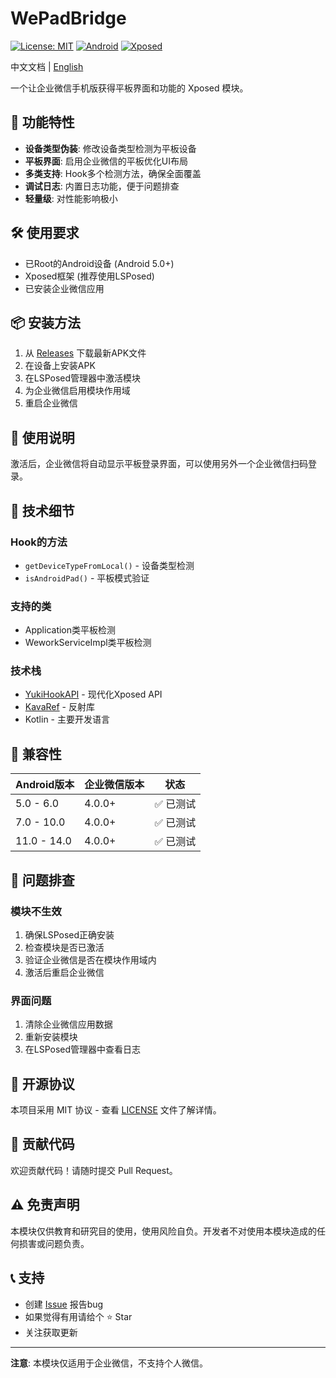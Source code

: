 # WePadBridge

[![License: MIT](https://img.shields.io/badge/License-MIT-yellow.svg)](https://opensource.org/licenses/MIT)
[![Android](https://img.shields.io/badge/Android-5.0%2B-green.svg)](https://android.com)
[![Xposed](https://img.shields.io/badge/Xposed-LSPosed-blue.svg)](https://github.com/LSPosed/LSPosed)

中文文档 | [English](README.md)

一个让企业微信手机版获得平板界面和功能的 Xposed 模块。

## 📱 功能特性

- **设备类型伪装**: 修改设备类型检测为平板设备
- **平板界面**: 启用企业微信的平板优化UI布局
- **多类支持**: Hook多个检测方法，确保全面覆盖
- **调试日志**: 内置日志功能，便于问题排查
- **轻量级**: 对性能影响极小

## 🛠️ 使用要求

- 已Root的Android设备 (Android 5.0+)
- Xposed框架 (推荐使用LSPosed)
- 已安装企业微信应用

## 📦 安装方法

1. 从 [Releases](../../releases) 下载最新APK文件
2. 在设备上安装APK
3. 在LSPosed管理器中激活模块
4. 为企业微信启用模块作用域
5. 重启企业微信

## 🎯 使用说明

激活后，企业微信将自动显示平板登录界面，可以使用另外一个企业微信扫码登录。

## 🔧 技术细节

### Hook的方法
- `getDeviceTypeFromLocal()` - 设备类型检测
- `isAndroidPad()` - 平板模式验证

### 支持的类
- Application类平板检测
- WeworkServiceImpl类平板检测

### 技术栈
- [YukiHookAPI](https://github.com/HighCapable/YukiHookAPI) - 现代化Xposed API
- [KavaRef](https://github.com/HighCapable/KavaRef) - 反射库
- Kotlin - 主要开发语言

## 📱 兼容性

| Android版本 | 企业微信版本 | 状态 |
|------------|------------|------|
| 5.0 - 6.0  | 4.0.0+     | ✅ 已测试 |
| 7.0 - 10.0 | 4.0.0+     | ✅ 已测试 |
| 11.0 - 14.0| 4.0.0+     | ✅ 已测试 |

## 🐛 问题排查

### 模块不生效
1. 确保LSPosed正确安装
2. 检查模块是否已激活
3. 验证企业微信是否在模块作用域内
4. 激活后重启企业微信

### 界面问题
1. 清除企业微信应用数据
2. 重新安装模块
3. 在LSPosed管理器中查看日志

## 📄 开源协议

本项目采用 MIT 协议 - 查看 [LICENSE](LICENSE) 文件了解详情。

## 🤝 贡献代码

欢迎贡献代码！请随时提交 Pull Request。

## ⚠️ 免责声明

本模块仅供教育和研究目的使用，使用风险自负。开发者不对使用本模块造成的任何损害或问题负责。

## 📞 支持

- 创建 [Issue](../../issues) 报告bug
- 如果觉得有用请给个 ⭐ Star
- 关注获取更新

---


**注意**: 本模块仅适用于企业微信，不支持个人微信。

